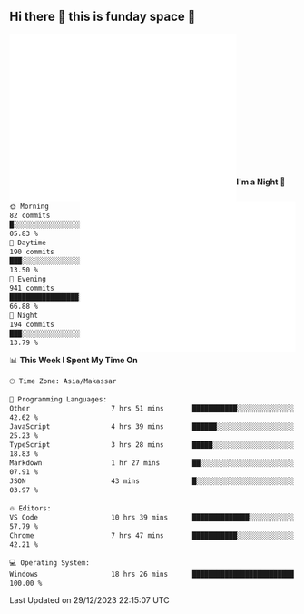 ## Hi there 👋 this is funday space 🚀

<img align="left" width="400" alt="🌞" src="https://raw.githubusercontent.com/fhasnur/fhasnur/master/general.svg?token=ATQS65TR7ETTG5RLJUDIDBLBN34HE">
<img align="right" width="380" alt="🌞" src="https://raw.githubusercontent.com/fhasnur/fhasnur/master/statistics.svg?token=ATQS65TR7ETTG5RLJUDIDBLBN34HE">

<br><br><br><br><br><br><br><br><br><br><br><br><br><br>

<!--START_SECTION:waka-->
**I'm a Night 🦉** 

```text
🌞 Morning                82 commits          █░░░░░░░░░░░░░░░░░░░░░░░░   05.83 % 
🌆 Daytime                190 commits         ███░░░░░░░░░░░░░░░░░░░░░░   13.50 % 
🌃 Evening                941 commits         █████████████████░░░░░░░░   66.88 % 
🌙 Night                  194 commits         ███░░░░░░░░░░░░░░░░░░░░░░   13.79 % 
```


📊 **This Week I Spent My Time On** 

```text
🕑︎ Time Zone: Asia/Makassar

💬 Programming Languages: 
Other                    7 hrs 51 mins       ███████████░░░░░░░░░░░░░░   42.62 % 
JavaScript               4 hrs 39 mins       ██████░░░░░░░░░░░░░░░░░░░   25.23 % 
TypeScript               3 hrs 28 mins       █████░░░░░░░░░░░░░░░░░░░░   18.83 % 
Markdown                 1 hr 27 mins        ██░░░░░░░░░░░░░░░░░░░░░░░   07.91 % 
JSON                     43 mins             █░░░░░░░░░░░░░░░░░░░░░░░░   03.97 % 

🔥 Editors: 
VS Code                  10 hrs 39 mins      ██████████████░░░░░░░░░░░   57.79 % 
Chrome                   7 hrs 47 mins       ███████████░░░░░░░░░░░░░░   42.21 % 

💻 Operating System: 
Windows                  18 hrs 26 mins      █████████████████████████   100.00 % 
```


 Last Updated on 29/12/2023 22:15:07 UTC
<!--END_SECTION:waka-->
